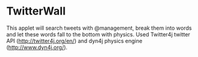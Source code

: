 # TwitterWall
This applet will search tweets with @management, break them into words and let these words fall to the bottom with physics. 
Used Twitter4j twitter API (http://twitter4j.org/en/) and dyn4j physics engine (http://www.dyn4j.org/).
